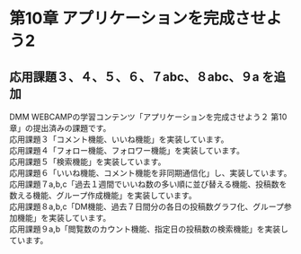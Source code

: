 # 第10章 アプリケーションを完成させよう2
## 応用課題３、４、５、６、７abc、８abc、９a を追加
DMM WEBCAMPの学習コンテンツ「アプリケーションを完成させよう２ 第10章」の提出済みの課題です。<br>
応用課題３「コメント機能、いいね機能」を実装しています。<br>
応用課題４「フォロー機能、フォロワー機能」を実装しています。<br>
応用課題５「検索機能」を実装しています。<br>
応用課題６「いいね機能、コメント機能を非同期通信化」し、実装しています。<br>
応用課題７a,b,c「過去１週間でいいね数の多い順に並び替える機能、投稿数を数える機能、グループ作成機能」を実装しています。<br>
応用課題８a,b,c「DM機能、過去７日間分の各日の投稿数グラフ化、グループ参加機能」を実装しています。<br>
応用課題９a,b「閲覧数のカウント機能、指定日の投稿数の検索機能」を実装しています。